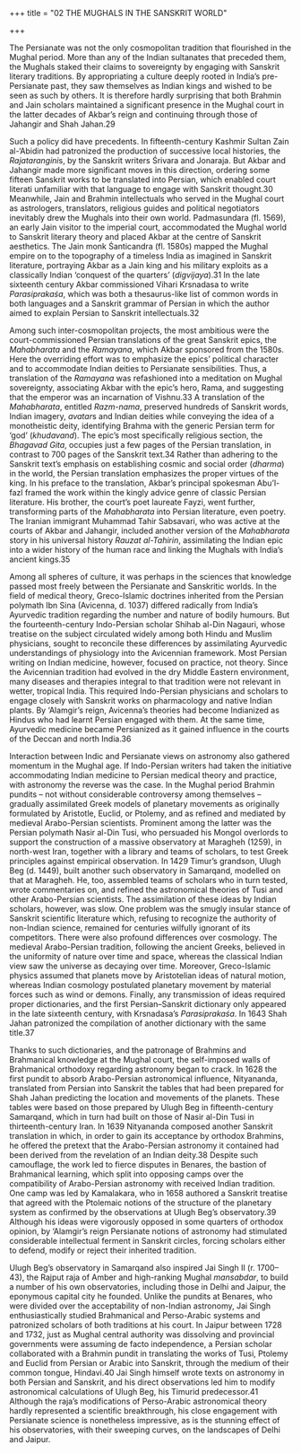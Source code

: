 +++
title = "02 THE MUGHALS IN THE SANSKRIT WORLD"

+++

The Persianate was not the only cosmopolitan tradition that flourished in the Mughal period. More than any of the Indian sultanates that preceded them, the Mughals staked their claims to sovereignty by engaging with Sanskrit literary traditions. By appropriating a culture deeply rooted in India’s pre-Persianate past, they saw themselves as Indian kings and wished to be seen as such by others. It is therefore hardly surprising that both Brahmin and Jain scholars maintained a significant presence in the Mughal court in the latter decades of Akbar’s reign and continuing through those of Jahangir and Shah Jahan.29

Such a policy did have precedents. In fifteenth-century Kashmir Sultan Zain al-‘Abidin had patronized the production of successive local histories, the *Rajatarangini*s, by the Sanskrit writers Śrivara and Jonaraja. But Akbar and Jahangir made more significant moves in this direction, ordering some fifteen Sanskrit works to be translated into Persian, which enabled court literati unfamiliar with that language to engage with Sanskrit thought.30 Meanwhile, Jain and Brahmin intellectuals who served in the Mughal court as astrologers, translators, religious guides and political negotiators inevitably drew the Mughals into their own world. Padmasundara \(fl. 1569\), an early Jain visitor to the imperial court, accommodated the Mughal world to Sanskrit literary theory and placed Akbar at the centre of Sanskrit aesthetics. The Jain monk Śanticandra \(fl. 1580s\) mapped the Mughal empire on to the topography of a timeless India as imagined in Sanskrit literature, portraying Akbar as a Jain king and his military exploits as a classically Indian ‘conquest of the quarters’ \(*digvijaya*\).31 In the late sixteenth century Akbar commissioned Vihari Krsnadasa to write *Parasiprakaśa*, which was both a thesaurus-like list of common words in both languages and a Sanskrit grammar of Persian in which the author aimed to explain Persian to Sanskrit intellectuals.32

Among such inter-cosmopolitan projects, the most ambitious were the court-commissioned Persian translations of the great Sanskrit epics, the *Mahabharata* and the *Ramayana*, which Akbar sponsored from the 1580s. Here the overriding effort was to emphasize the epics’ political character and to accommodate Indian deities to Persianate sensibilities. Thus, a translation of the *Ramayana* was refashioned into a meditation on Mughal sovereignty, associating Akbar with the epic’s hero, Rama, and suggesting that the emperor was an incarnation of Vishnu.33 A translation of the *Mahabharata*, entitled *Razm-nama*, preserved hundreds of Sanskrit words, Indian imagery, *avatar*s and Indian deities while conveying the idea of a monotheistic deity, identifying Brahma with the generic Persian term for ‘god’ \(*khudavand*\). The epic’s most specifically religious section, the *Bhagavad Gita*, occupies just a few pages of the Persian translation, in contrast to 700 pages of the Sanskrit text.34 Rather than adhering to the Sanskrit text’s emphasis on establishing cosmic and social order \(*dharma*\) in the world, the Persian translation emphasizes the proper virtues of the king. In his preface to the translation, Akbar’s principal spokesman Abu’l-fazl framed the work within the kingly advice genre of classic Persian literature. His brother, the court’s poet laureate Fayzi, went further, transforming parts of the *Mahabharata* into Persian literature, even poetry. The Iranian immigrant Muhammad Tahir Sabsavari, who was active at the courts of Akbar and Jahangir, included another version of the *Mahabharata* story in his universal history *Rauzat al-Tahirin*, assimilating the Indian epic into a wider history of the human race and linking the Mughals with India’s ancient kings.35

Among all spheres of culture, it was perhaps in the sciences that knowledge passed most freely between the Persianate and Sanskritic worlds. In the field of medical theory, Greco-Islamic doctrines inherited from the Persian polymath Ibn Sina \(Avicenna, d. 1037\) differed radically from India’s Ayurvedic tradition regarding the number and nature of bodily humours. But the fourteenth-century Indo-Persian scholar Shihab al-Din Nagauri, whose treatise on the subject circulated widely among both Hindu and Muslim physicians, sought to reconcile these differences by assimilating Ayurvedic understandings of physiology into the Avicennian framework. Most Persian writing on Indian medicine, however, focused on practice, not theory. Since the Avicennian tradition had evolved in the dry Middle Eastern environment, many diseases and therapies integral to that tradition were not relevant in wetter, tropical India. This required Indo-Persian physicians and scholars to engage closely with Sanskrit works on pharmacology and native Indian plants. By ‘Alamgir’s reign, Avicenna’s theories had become Indianized as Hindus who had learnt Persian engaged with them. At the same time, Ayurvedic medicine became Persianized as it gained influence in the courts of the Deccan and north India.36

Interaction between Indic and Persianate views on astronomy also gathered momentum in the Mughal age. If Indo-Persian writers had taken the initiative accommodating Indian medicine to Persian medical theory and practice, with astronomy the reverse was the case. In the Mughal period Brahmin pundits – not without considerable controversy among themselves – gradually assimilated Greek models of planetary movements as originally formulated by Aristotle, Euclid, or Ptolemy, and as refined and mediated by medieval Arabo-Persian scientists. Prominent among the latter was the Persian polymath Nasir al-Din Tusi, who persuaded his Mongol overlords to support the construction of a massive observatory at Maragheh \(1259\), in north-west Iran, together with a library and teams of scholars, to test Greek principles against empirical observation. In 1429 Timur’s grandson, Ulugh Beg \(d. 1449\), built another such observatory in Samarqand, modelled on that at Maragheh. He, too, assembled teams of scholars who in turn tested, wrote commentaries on, and refined the astronomical theories of Tusi and other Arabo-Persian scientists. The assimilation of these ideas by Indian scholars, however, was slow. One problem was the smugly insular stance of Sanskrit scientific literature which, refusing to recognize the authority of non-Indian science, remained for centuries wilfully ignorant of its competitors. There were also profound differences over cosmology. The medieval Arabo-Persian tradition, following the ancient Greeks, believed in the uniformity of nature over time and space, whereas the classical Indian view saw the universe as decaying over time. Moreover, Greco-Islamic physics assumed that planets move by Aristotelian ideas of natural motion, whereas Indian cosmology postulated planetary movement by material forces such as wind or demons. Finally, any transmission of ideas required proper dictionaries, and the first Persian–Sanskrit dictionary only appeared in the late sixteenth century, with Krsnadasa’s *Parasiprakaśa*. In 1643 Shah Jahan patronized the compilation of another dictionary with the same title.37

Thanks to such dictionaries, and the patronage of Brahmins and Brahmanical knowledge at the Mughal court, the self-imposed walls of Brahmanical orthodoxy regarding astronomy began to crack. In 1628 the first pundit to absorb Arabo-Persian astronomical influence, Nityananda, translated from Persian into Sanskrit the tables that had been prepared for Shah Jahan predicting the location and movements of the planets. These tables were based on those prepared by Ulugh Beg in fifteenth-century Samarqand, which in turn had built on those of Nasir al-Din Tusi in thirteenth-century Iran. In 1639 Nityananda composed another Sanskrit translation in which, in order to gain its acceptance by orthodox Brahmins, he offered the pretext that the Arabo-Persian astronomy it contained had been derived from the revelation of an Indian deity.38 Despite such camouflage, the work led to fierce disputes in Benares, the bastion of Brahmanical learning, which split into opposing camps over the compatibility of Arabo-Persian astronomy with received Indian tradition. One camp was led by Kamalakara, who in 1658 authored a Sanskrit treatise that agreed with the Ptolemaic notions of the structure of the planetary system as confirmed by the observations at Ulugh Beg’s observatory.39 Although his ideas were vigorously opposed in some quarters of orthodox opinion, by ‘Alamgir’s reign Persianate notions of astronomy had stimulated considerable intellectual ferment in Sanskrit circles, forcing scholars either to defend, modify or reject their inherited tradition.

Ulugh Beg’s observatory in Samarqand also inspired Jai Singh II \(r. 1700–43\), the Rajput raja of Amber and high-ranking Mughal *mansabdar*, to build a number of his own observatories, including those in Delhi and Jaipur, the eponymous capital city he founded. Unlike the pundits at Benares, who were divided over the acceptability of non-Indian astronomy, Jai Singh enthusiastically studied Brahmanical and Perso-Arabic systems and patronized scholars of both traditions at his court. In Jaipur between 1728 and 1732, just as Mughal central authority was dissolving and provincial governments were assuming de facto independence, a Persian scholar collaborated with a Brahmin pundit in translating the works of Tusi, Ptolemy and Euclid from Persian or Arabic into Sanskrit, through the medium of their common tongue, Hindavi.40 Jai Singh himself wrote texts on astronomy in both Persian and Sanskrit, and his direct observations led him to modify astronomical calculations of Ulugh Beg, his Timurid predecessor.41 Although the raja’s modifications of Perso-Arabic astronomical theory hardly represented a scientific breakthrough, his close engagement with Persianate science is nonetheless impressive, as is the stunning effect of his observatories, with their sweeping curves, on the landscapes of Delhi and Jaipur.


